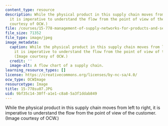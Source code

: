 ```yaml
---
content_type: resource
description: While the physical product in this supply chain moves from left to right,
  it is imperative to understand the flow from the point of view of the customer.(Image
  courtesy of OCW.)
file: /courses/15-778-management-of-supply-networks-for-products-and-services-summer-2004/9bf35c1430ffa1e1c8a85a3f1ddab849_15-778su07.JPG
file_size: 71352
file_type: image/jpeg
image_metadata:
  caption: While the physical product in this supply chain moves from left to right,
    it is imperative to understand the flow from the point of view of the customer.
    (Image courtesy of OCW.)
  credit: ''
  image-alt: A flow chart of a supply chain.
learning_resource_types: []
license: https://creativecommons.org/licenses/by-nc-sa/4.0/
ocw_type: OCWImage
resourcetype: Image
title: 15-778su07.JPG
uid: 9bf35c14-30ff-a1e1-c8a8-5a3f1ddab849
---
```

While the physical product in this supply chain moves from left to right, it is imperative to understand the flow from the point of view of the customer.(Image courtesy of OCW.)